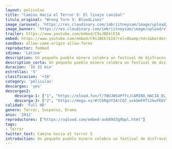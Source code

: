 ```yaml
---
layout: peliculas
title: "Camino Hacia el Terror 5: El linaje canibal"
titulo_original: "Wrong Turn 5: BloodLines"
image_carousel: 'https://res.cloudinary.com/imbriitneysam/image/upload/v1545613837/camino5-poster-min.jpg'
image_banner: 'https://res.cloudinary.com/imbriitneysam/image/upload/v1545613837/camino5-banner-min.jpg'
trailer: https://www.youtube.com/embed/C9sJBEklEIA
embed: https://www.youtube.com/embed/C9sJBEklEIA?rel=0&amp;hd=1&border=0&wmode=opaque&enablejsapi=1&modestbranding=1&controls=1&showinfo=1
sandbox: allow-same-origin allow-forms
reproductor: fembed
idioma: 'Latino'
description: Un pequeño pueblo minero celebra un festival de disfraces. La noche salvaje de trajes, bebida y de fiesta se convierte en un baño de sangre cuando un familia de caníbales se dirige a varios estudiantes universitarios para convertirlos en su cena.
description_corta: Un pequeño pueblo minero celebra un festival de disfraces. La noche salvaje de trajes, bebida y de fiesta se convierte en un baño de sangre cuando un familia de caníbales se dirige a varios estudiantes universitarios para..
duracion: '1h 31 min'
estrellas: '5'
clasificacion: '+10'
category: 'peliculas'
descargas: 'yes'
descargas2:
    descarga-1: ["1", "https://oload.fun/f/TWUJWS4Pffc/CAMINO_HACIA_EL_TERROR_5.mp4", "https://www.google.com/s2/favicons?domain=openload.co","OpenLoad","https://res.cloudinary.com/imbriitneysam/image/upload/v1541473684/mexico.png", "Latino", "Full HD"]
    descarga-3: ["2", "https://mega.nz/#!CbRgUYIA!CQ7_uskGmFHf12kwfKbYl2CvfDGivheIYTlRnAWfh3o", "https://www.google.com/s2/favicons?domain=mega.nz","Mega","https://res.cloudinary.com/imbriitneysam/image/upload/v1541473684/mexico.png", "Latino", "Full HD"]
calidad: 'Full HD'
genero: Terror, Suspenso, Drama
anio: '2012'
reproductores: ["https://uqload.com/embed-avb89d3g9bpl.html"]
tags:
- Terror
twitter_text: Camino hacia el terror 5
introduction: Un pequeño pueblo minero celebra un festival de disfraces. La noche salvaje de trajes, bebida y de fiesta se convierte en un baño de sangre cuando un familia de caníbales se dirige a varios estudiantes universitarios para..
---
```



 







